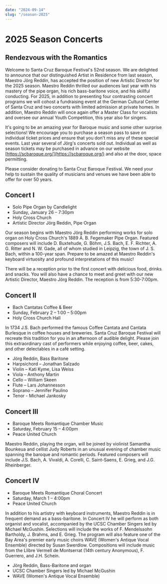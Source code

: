 ```yaml
---
date: "2024-09-14"
slug: "/season-2025"
---
```


# 2025 Season Concerts

## Rendezvous with the Romantics

Welcome to Santa Cruz Baroque Festival's 52nd season. We are delighted to announce that our distinguished Artist in Residence from last season, Maestro Jörg Reddin, has accepted the position of new Artistic Director for the 2025 season. Maestro Reddin thrilled our audiences last year with his mastery of the pipe organ, his rich bass-baritone voice, and his skillful conducting. For 2025, in addition to presenting four contrasting concert programs we will cohost a fundraising event at the German Cultural Center of Santa Cruz and two concerts with limited admission at private homes. In addition, Maestro Reddin will once again offer a Master Class for vocalists and oversee our annual Youth Competition, this year also for singers. 

It's going to be an amazing year for Baroque music and some other surprise selections! We encourage you to purchase a season pass to save on individual ticket prices and ensure that you don't miss any of these special events. Last year several of Jörg's concerts sold out. Individual as well as season tickets may be purchased in advance on our website [https://scbaroque.org/](https://scbaroque.org/) and also at the door, space permitting.

Please consider donating to Santa Cruz Baroque Festival. We need your help to sustain the quality of musicians and venues we have been able to offer for over 50 years.

## Concert I
* Solo Pipe Organ by Candlelight
* Sunday, January 26 – 7:30pm
* Holy Cross Church
* Artistic Director Jörg Reddin, Pipe Organ

Our season begins with Maestro Jörg Reddin performing works for solo organ on Holy Cross Church's 1889 A. B. Fegemaker Pipe Organ. Featured composers will include D. Buxtehude, G. Böhm, J.S. Bach, E. F. Richter, A. G. Ritter and N. W. Gade, all of whom studied in Leipzig, the town of J. S. Bach, within a 100-year span. Prepare to be amazed at Maestro Reddin's keyboard virtuosity and profound interpretations of this music!

There will be a reception prior to the first concert with delicious food, drinks and snacks. You will also have a chance to meet and greet with our new Artistic Director, Maestro Jörg Reddin. The reception is from 5:30-7:00pm.


## Concert II
* Bach Cantatas Coffee & Beer
* Sunday, February 2 – 1:00 – 5:00pm
* Holy Cross Church Hall

In 1734 J.S. Bach performed the famous Coffee Cantata and Cantata Burlesque in coffee houses and breweries.  Santa Cruz Baroque Festival will recreate this tradition for you in an afternoon of audible delight.  Please join this extraordinary cast of performers while enjoying coffee, beer, cakes, and other delectables in a café setting.

* Jörg Reddin, Bass Baritone
* Harpsichord – Jonathan Salzado
* Violin – Kati Kyme, Lisa Weiss
* Viola – Anthony Martin
* Cello – William Skeen
* Flute – Lars Johannesson
* Soprano – Jennifer Paulino
* Tenor - Michael Jankosky


## Concert III 
* Baroque Meets Romantique Chamber Music
* Saturday, February 15 – 4:00pm
* Peace United Church

Maestro Reddin, playing the organ, will be joined by violinist Samantha Bounkeua and cellist Judy Roberts in an unusual evening of chamber music spanning the baroque and romantic periods. Featured composers will include J.S. Bach, A. Vivaldi, A. Corelli, C. Saint-Saens, E. Grieg, and J.G. Rheinberger.


## Concert IV
* Baroque Meets Romantique Choral Concert
* Saturday, March 1 – 4:00pm
* Peace United Church

In addition to his artistry with keyboard instruments, Maestro Reddin is in frequent demand as a bass-baritone. In Concert IV he will perform as both organist and vocalist, accompanied by the UCSC Chamber Singers led by Michael McGushin. Selections will include the works of F. Mendelssohn Bartholdy, J. Brahms, and E. Grieg.  The program will also feature one of the Bay Area's premier early music choirs WAVE (Women's Antique Vocal Ensemble) directed by Susan Swerdlow. Compositions will include music from the Llibre Vermell de Montserrat (14th century Anonymous), F. Guerrero, and J.H. Schein. 

* Jörg Reddin, Bass-Baritone and organ
* UCSC Chamber Singers led by Michael McGushin
* WAVE (Women's Antique Vocal Ensemble)

